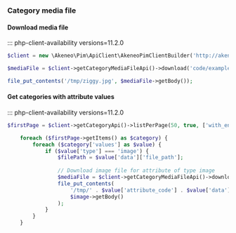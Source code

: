 ### Category media file

#### Download media file 
::: php-client-availability versions=11.2.0

```php
$client = new \Akeneo\Pim\ApiClient\AkeneoPimClientBuilder('http://akeneo.com/')->buildAuthenticatedByPassword('client_id', 'secret', 'admin', 'admin');

$mediaFile = $client->getCategoryMediaFileApi()->download('code/example');

file_put_contents('/tmp/ziggy.jpg', $mediaFile->getBody());
```

####  Get categories with attribute values
::: php-client-availability versions=11.2.0

```php
$firstPage = $client->getCategoryApi()->listPerPage(50, true, ['with_enriched_attributes' => true]);

	foreach ($firstPage->getItems() as $category) {
	    foreach ($category['values'] as $value) {
	        if ($value['type'] === 'image') {
	            $filePath = $value['data']['file_path'];
	        
	            // Download image file for attribute of type image
	            $mediaFile = $client->getCategoryMediaFileApi()->download($filePath);
	            file_put_contents(
	                '/tmp/' . $value['attribute_code'] . $value['data']['extension'],
	                $image->getBody()
	            );
	        }
	    }
	}
```
